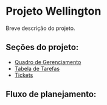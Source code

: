 # Projeto Wellington
Breve descrição do projeto.

## Seções do projeto:
- [Quadro de Gerenciamento](https://github.com/users/Neblinus/projects/12/views/1)
- [Tabela de Tarefas](https://github.com/users/Neblinus/projects/12/views/2)
- [Tickets](https://github.com/Neblinus/LBTM/issues?q=is%3Aissue%20state%3Aopen%20project%3ANeblinus%2F12)

## Fluxo de planejamento:
